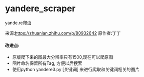 # yandere_scraper
yande.re爬虫

来源:https://zhuanlan.zhihu.com/p/80932642
原作者:丁丁

#### 改进点:
* 原版爬下来的图最大分辨率只有1500,现在可以爬原图
* 图片命名保留所有Tag, 方便以后搜索
* 使用python yandere3.py [关键词] 来进行爬取和关键词相关的图片

